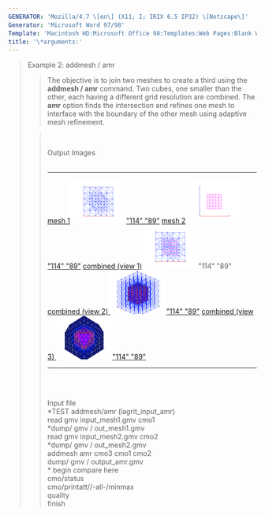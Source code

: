 ```yaml
---
GENERATOR: 'Mozilla/4.7 \[en\] (X11; I; IRIX 6.5 IP32) \[Netscape\]'
Generator: 'Microsoft Word 97/98'
Template: 'Macintosh HD:Microsoft Office 98:Templates:Web Pages:Blank Web Page'
title: '\*arguments:'
---
```


> Example 2: addmesh / amr
>
> > The objective is to join two meshes to create a third using the
> > **addmesh / amr** command.
> > Two cubes, one smaller than the other, each having a different grid
> > resolution are combined. The **amr** option finds the intersection
> > and refines one mesh to interface with the boundary of the other
> > mesh using adaptive mesh refinement.
>
> >  
> >
> > Output Images\
> >  
> >
> >   ------------------------------------------------------------------------------------------------------------------------------------------------------------------- ------------------------------------------------------------------------------------------------------------------------------------------------------------------- ----------------------------------------------------------------------------------------------------------------------------
> >   [mesh 1](image/addmesh_amr/addmesh_amr1.gif)[![](image/addmesh_amr/addmesh_amr1_tn.gif)"114" "89"](image/addmesh_amr/addmesh_amr1.gif)               [mesh 2](image/addmesh_amr/addmesh_amr2.gif)[![](image/addmesh_amr/addmesh_amr2_tn.gif)"114" "89"](image/addmesh_amr/addmesh_amr2.gif)               [combined (view 1)](image/addmesh_amr/addmesh_amr3.gif)![](image/addmesh_amr/addmesh_amr3_tn.gif)"114" "89"
> >   [combined (view 2) ](image/addmesh_amr/addmesh_amr4.gif)[![](image/addmesh_amr/addmesh_amr4_tn.gif)"114" "89"](image/addmesh_amr/addmesh_amr4.gif)   [combined (view 3) ](image/addmesh_amr/addmesh_amr5.gif)[![](image/addmesh_amr/addmesh_amr5_tn.gif)"114" "89"](image/addmesh_amr/addmesh_amr5.gif)   
> >   ------------------------------------------------------------------------------------------------------------------------------------------------------------------- ------------------------------------------------------------------------------------------------------------------------------------------------------------------- ----------------------------------------------------------------------------------------------------------------------------
> >
> > \
> >  
> >
> > Input file\
> > \*TEST addmesh/amr (lagrit\_input\_amr)\
> > read gmv input\_mesh1.gmv cmo1\
> > \*dump/ gmv / out\_mesh1.gmv\
> > read gmv input\_mesh2.gmv cmo2\
> > \*dump/ gmv / out\_mesh2.gmv\
> > addmesh amr cmo3 cmo1 cmo2\
> > dump/ gmv / output\_amr.gmv\
> > \* begin compare here\
> > cmo/status\
> > cmo/printatt//-all-/minmax\
> > quality\
> > finish
